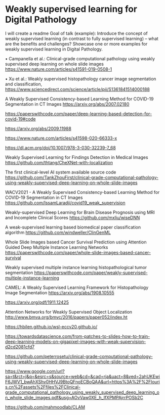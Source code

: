 # Weakly supervised learning for Digital Pathology 



I will create a readme
Goal of talk (example): Introduce the concept of weakly supervised learning (in contrast to fully supervised learning) – what are the benefits and challenges? Showcase one or more examples for weakly supervised learning in Digital Pathology. 

• Campanella et al.: Clinical-grade computational pathology using weakly supervised deep learning on whole slide images
https://www.nature.com/articles/s41591-019-0508-1

• Xu et al.: Weakly supervised histopathology cancer image segmentation and classification, https://www.sciencedirect.com/science/article/pii/S1361841514000188 

A Weakly Supervised Consistency-based Learning Method for COVID-19 Segmentation in CT Images
https://arxiv.org/abs/2007.02180




https://paperswithcode.com/paper/deep-learning-based-detection-for-covid-19#code

https://arxiv.org/abs/2009.11988

https://www.nature.com/articles/s41598-020-66333-x

https://dl.acm.org/doi/10.1007/978-3-030-32239-7_68

Weakly Supervised Learning for Findings Detection in Medical Images
https://github.com/thtang/CheXNet-with-localization

The first clinical-level AI system available source code
https://github.com/TankZhouFirst/clinical-grade-computational-pathology-using-weakly-supervised-deep-learning-on-whole-slide-images

WACV2021 - A Weakly Supervised Consistency-based Learning Method for COVID-19 Segmentation in CT Images
https://github.com/IssamLaradji/covid19_weak_supervision

Weakly-supervised Deep Learning for Brain Disease Prognosis using MRI and Incomplete Clinical Scores
https://github.com/mxliu/wiseDNN

A weak-supervised learning based biomedical paper classification algorithm
https://github.com/windweller/ClinGenML

Whole Slide Images based Cancer Survival Prediction using Attention Guided Deep Multiple Instance Learning Networks 
https://paperswithcode.com/paper/whole-slide-images-based-cancer-survival

Weakly supervised multiple instance learning histopathological tumor segmentation
https://paperswithcode.com/paper/weakly-supervised-multiple-instance-learning

CAMEL: A Weakly Supervised Learning Framework for Histopathology Image Segmentation
https://arxiv.org/abs/1908.10555


https://arxiv.org/pdf/1911.12425


Attention Networks for Weakly Supervised Object Localization
http://www.bmva.org/bmvc/2016/papers/paper052/index.ht


https://hbilen.github.io/wsl-eccv20.github.io/

https://towardsdatascience.com/from-patches-to-slides-how-to-train-deep-learning-models-on-gigapixel-images-with-weak-supervision-d2cd2081cfd7

https://github.com/peterrosetu/clinical-grade-computational-pathology-using-weakly-supervised-deep-learning-on-whole-slide-images

https://www.google.com/url?sa=t&rct=j&q=&esrc=s&source=web&cd=&cad=rja&uact=8&ved=2ahUKEwiF6JWV1_bwAhXShv0HHVJ9BtoQFnoECBoQAA&url=https%3A%2F%2Flouris.cn%2Fassets%2Ffiles%2FClinical-grade_computational_pathology_using_weakly_supervised_deep_learning_on_whole_slide_images.pdf&usg=AOvVaw0XE_h_IfXPMPAjrrPOSb2C




https://github.com/mahmoodlab/CLAM
